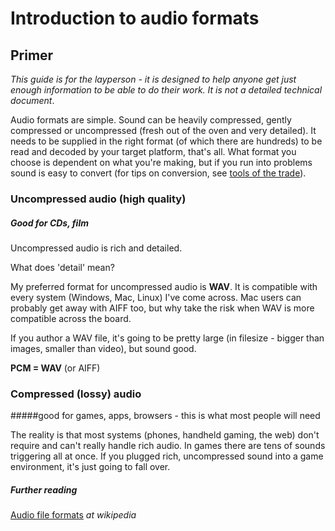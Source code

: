 Introduction to audio formats
=========

## Primer

*This guide is for the layperson - it is designed to help anyone get just enough information to be able to do their work. It is not a detailed technical document*.


Audio formats are simple. Sound can be heavily compressed, gently compressed or uncompressed  (fresh out of the oven and very detailed). It needs to be supplied in the right format (of which there are hundreds) to be read and decoded by your target platform, that's all. What format you choose is dependent on what you're making, but if you run into problems sound is easy to convert (for tips on conversion, see [tools of the trade](tools.md)).



### Uncompressed audio (high quality)
##### Good for CDs, film 

Uncompressed audio is rich and detailed.

What does 'detail' mean?


My preferred format for uncompressed audio is **WAV**. It is compatible with every system (Windows, Mac, Linux) I've come across. Mac users can probably get away with AIFF too, but why take the risk when WAV is more compatible across the board. 

If you author a WAV file, it's going to be pretty large (in filesize - bigger than images, smaller than video), but sound good.


**PCM = WAV** (or AIFF)



### Compressed (lossy) audio 
#####good for games, apps, browsers - this is what most people will need


The reality is that most systems (phones, handheld gaming, the web) don't require and can't really handle rich audio. In games there are tens of sounds triggering all at once. If you plugged rich, uncompressed sound into a game environment, it's just going to fall over.


  
##### Further reading
[Audio file formats](http://en.wikipedia.org/wiki/Audio_file_format) *at wikipedia*


